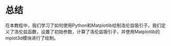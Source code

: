 # 总结

在本教程中，我们学习了如何使用Python和Matplotlib绘制洛伦兹吸引子。我们定义了洛伦兹函数，设置了初始参数，计算了洛伦兹吸引子，并使用Matplotlib的mplot3d模块进行了绘制。

